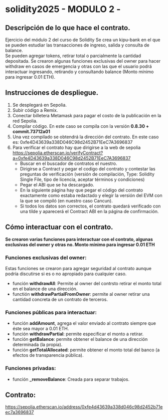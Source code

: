 # solidity2025 - MODULO 2 -

## Descripción de lo que hace el contrato. 
Ejercicio del módulo 2 del curso de Solidity
Se crea un kipu-bank en el que se pueden estudiar las transacciones de ingreso, salida y consulta de balance.  
Se pueden agregar tokens, retirar total o parcialmente la cantidad depositada.
Se crearon algunas funciones exclusivas del owner para hacer withdraw en casos de emergencia y otras con las que el usuario podrá interactuar ingresando, retirando y consultando balance (Monto mínimo para ingresar 0.01 ETH).

## Instrucciones de despliegue.
1. Se desplegará en Sepolia.
2. Subir código a Remix.
3. Conectar billetera Metamask para pagar el costo de la publicación en la red Sepolia.
4. Compilar código. En este caso se compila con la versión **0.8.30 + commit.73712a01**
5. Una vez compilado se obtendrá la dirección del contrato. En este caso es: 0xfe4D43639a338D046C98d2452B71EeC7A3696837
6. Para verificar el contrato hay que dirigirse a la web de sepolia https://sepolia.etherscan.io/verifyContract?a=0xfe4D43639a338D046C98d2452B71EeC7A3696837
    - Buscar en el buscador de contratos el nuestro.
    - Dirigirse a Contract y pegar el codigo del contrato y contestar las preguntas de verificación (versión de compilación, Type: Solidity Single File, tipo de licencia, aceptar términos y condiciones)
    - Pegar el ABI que se ha descargado.
    - En la siguiente página hay que pegar el código del contrato exactamente como estaba redactado y elegir la versión del EVM con la que se compiló (en nuestro caso Cancun).
    - Si todos los datos son correctos, el contrato quedará verificado con una tilde y aparecerá el Contract ABI en la página de confirmación.

## Cómo interactuar con el contrato.
**Se crearon varias funciones para interactuar con el contrato, algunas exclusivas del owner y otras no.   Monto mínimo para ingresar 0.01 ETH**
### Funciones exclusivas del owner:
Estas funciones se crearon para agregar seguridad al contrato aunque podría discutirse si es o no apropiado para cualquier caso.
   - función **withdrawAll**: Permite al owner del contrsto retirar el monto total en el balance de una dirección.
   - functión **withdrawPartialFromOwner**: permite al owner retirar una cantidad concreta de un contrato de terceros. 

### Funciones públicas para interactuar:
   - función **addAmount**, agrega el valor enviado al contrato siempre que éste sea mayor a 0.01 ETH.  
   - función **withdrawPartial**: permite especificar el monto a retirar.  
   - función **getBalance**: permite obtener el balance de una dirección determinada (la propia).  
   - función **getTotalAllocated**: permite obtener el monto total del banco (a efectos de transparencia pública).  

### Funciones privadas:
   - función **_removeBalance**: Creada para separar trabajos.

## Contrato:
https://sepolia.etherscan.io/address/0xfe4d43639a338d046c98d2452b71eec7a3696837

